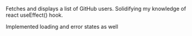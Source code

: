 Fetches and displays a list of GitHub users. Solidifying my knowledge of react useEffect() hook.

Implemented loading and error states as well
